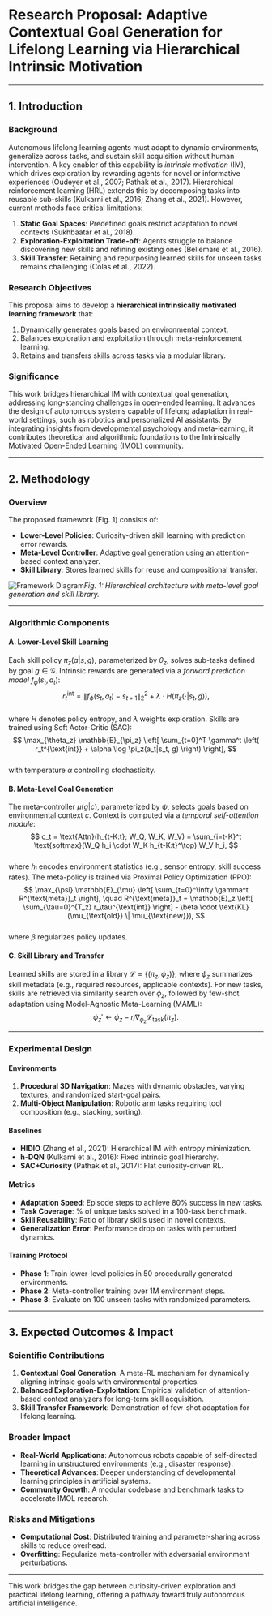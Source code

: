 # Research Proposal: Adaptive Contextual Goal Generation for Lifelong Learning via Hierarchical Intrinsic Motivation  

---

## 1. Introduction  

### Background  
Autonomous lifelong learning agents must adapt to dynamic environments, generalize across tasks, and sustain skill acquisition without human intervention. A key enabler of this capability is *intrinsic motivation* (IM), which drives exploration by rewarding agents for novel or informative experiences (Oudeyer et al., 2007; Pathak et al., 2017). Hierarchical reinforcement learning (HRL) extends this by decomposing tasks into reusable sub-skills (Kulkarni et al., 2016; Zhang et al., 2021). However, current methods face critical limitations:  
1. **Static Goal Spaces**: Predefined goals restrict adaptation to novel contexts (Sukhbaatar et al., 2018).  
2. **Exploration-Exploitation Trade-off**: Agents struggle to balance discovering new skills and refining existing ones (Bellemare et al., 2016).  
3. **Skill Transfer**: Retaining and repurposing learned skills for unseen tasks remains challenging (Colas et al., 2022).  

### Research Objectives  
This proposal aims to develop a **hierarchical intrinsically motivated learning framework** that:  
1. Dynamically generates goals based on environmental context.  
2. Balances exploration and exploitation through meta-reinforcement learning.  
3. Retains and transfers skills across tasks via a modular library.  

### Significance  
This work bridges hierarchical IM with contextual goal generation, addressing long-standing challenges in open-ended learning. It advances the design of autonomous systems capable of lifelong adaptation in real-world settings, such as robotics and personalized AI assistants. By integrating insights from developmental psychology and meta-learning, it contributes theoretical and algorithmic foundations to the Intrinsically Motivated Open-Ended Learning (IMOL) community.  

---

## 2. Methodology  

### Overview  
The proposed framework (Fig. 1) consists of:  
- **Lower-Level Policies**: Curiosity-driven skill learning with prediction error rewards.  
- **Meta-Level Controller**: Adaptive goal generation using an attention-based context analyzer.  
- **Skill Library**: Stores learned skills for reuse and compositional transfer.  

![Framework Diagram](fig:framework.png)*Fig. 1: Hierarchical architecture with meta-level goal generation and skill library.*  

---

### Algorithmic Components  

#### A. Lower-Level Skill Learning  
Each skill policy $\pi_z(a|s, g)$, parameterized by $\theta_z$, solves sub-tasks defined by goal $g \in \mathcal{G}$. Intrinsic rewards are generated via a *forward prediction model* $f_\phi(s_t, a_t)$:  
$$
r_t^{\text{int}} = \|f_\phi(s_t, a_t) - s_{t+1}\|^2_2 + \lambda \cdot H(\pi_z(\cdot|s_t, g)),
$$  
where $H$ denotes policy entropy, and $\lambda$ weights exploration. Skills are trained using Soft Actor-Critic (SAC):  
$$
\max_{\theta_z} \mathbb{E}_{\pi_z} \left[ \sum_{t=0}^T \gamma^t \left( r_t^{\text{int}} + \alpha \log \pi_z(a_t|s_t, g) \right) \right],
$$  
with temperature $\alpha$ controlling stochasticity.  

#### B. Meta-Level Goal Generation  
The meta-controller $\mu(g|c)$, parameterized by $\psi$, selects goals based on environmental context $c$. Context is computed via a *temporal self-attention module*:  
$$
c_t = \text{Attn}(h_{t-K:t}; W_Q, W_K, W_V) = \sum_{i=t-K}^t \text{softmax}(W_Q h_i \cdot W_K h_{t-K:t}^\top) W_V h_i,
$$  
where $h_i$ encodes environment statistics (e.g., sensor entropy, skill success rates). The meta-policy is trained via Proximal Policy Optimization (PPO):  
$$
\max_{\psi} \mathbb{E}_{\mu} \left[ \sum_{t=0}^\infty \gamma^t R^{\text{meta}}_t \right], \quad R^{\text{meta}}_t = \mathbb{E}_z \left[ \sum_{\tau=0}^{T_z} r_\tau^{\text{int}} \right] - \beta \cdot \text{KL}(\mu_{\text{old}} \| \mu_{\text{new}}),
$$  
where $\beta$ regularizes policy updates.  

#### C. Skill Library and Transfer  
Learned skills are stored in a library $\mathcal{L} = \{(\pi_z, \phi_z)\}$, where $\phi_z$ summarizes skill metadata (e.g., required resources, applicable contexts). For new tasks, skills are retrieved via similarity search over $\phi_z$, followed by few-shot adaptation using Model-Agnostic Meta-Learning (MAML):  
$$
\phi_z' \leftarrow \phi_z - \eta \nabla_{\phi_z} \mathcal{L}_{\text{task}}(\pi_z).
$$  

---

### Experimental Design  

#### Environments  
1. **Procedural 3D Navigation**: Mazes with dynamic obstacles, varying textures, and randomized start-goal pairs.  
2. **Multi-Object Manipulation**: Robotic arm tasks requiring tool composition (e.g., stacking, sorting).  

#### Baselines  
- **HIDIO** (Zhang et al., 2021): Hierarchical IM with entropy minimization.  
- **h-DQN** (Kulkarni et al., 2016): Fixed intrinsic goal hierarchy.  
- **SAC+Curiosity** (Pathak et al., 2017): Flat curiosity-driven RL.  

#### Metrics  
- **Adaptation Speed**: Episode steps to achieve 80% success in new tasks.  
- **Task Coverage**: % of unique tasks solved in a 100-task benchmark.  
- **Skill Reusability**: Ratio of library skills used in novel contexts.  
- **Generalization Error**: Performance drop on tasks with perturbed dynamics.  

#### Training Protocol  
- **Phase 1**: Train lower-level policies in 50 procedurally generated environments.  
- **Phase 2**: Meta-controller training over 1M environment steps.  
- **Phase 3**: Evaluate on 100 unseen tasks with randomized parameters.  

---

## 3. Expected Outcomes & Impact  

### Scientific Contributions  
1. **Contextual Goal Generation**: A meta-RL mechanism for dynamically aligning intrinsic goals with environmental properties.  
2. **Balanced Exploration-Exploitation**: Empirical validation of attention-based context analyzers for long-term skill acquisition.  
3. **Skill Transfer Framework**: Demonstration of few-shot adaptation for lifelong learning.  

### Broader Impact  
- **Real-World Applications**: Autonomous robots capable of self-directed learning in unstructured environments (e.g., disaster response).  
- **Theoretical Advances**: Deeper understanding of developmental learning principles in artificial systems.  
- **Community Growth**: A modular codebase and benchmark tasks to accelerate IMOL research.  

### Risks and Mitigations  
- **Computational Cost**: Distributed training and parameter-sharing across skills to reduce overhead.  
- **Overfitting**: Regularize meta-controller with adversarial environment perturbations.  

---

This work bridges the gap between curiosity-driven exploration and practical lifelong learning, offering a pathway toward truly autonomous artificial intelligence.